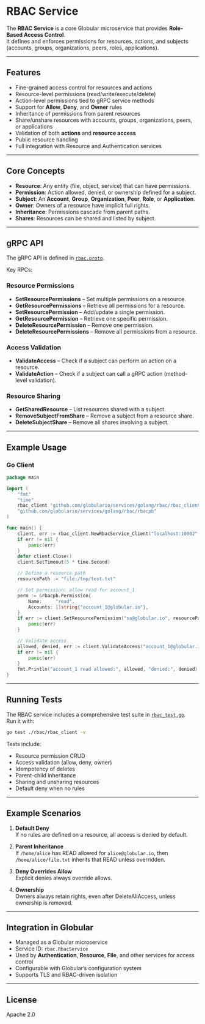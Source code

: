 # RBAC Service

The **RBAC Service** is a core Globular microservice that provides **Role-Based Access Control**.  
It defines and enforces permissions for resources, actions, and subjects (accounts, groups, organizations, peers, roles, applications).

---

## Features

- Fine-grained access control for resources and actions
- Resource-level permissions (read/write/execute/delete)
- Action-level permissions tied to gRPC service methods
- Support for **Allow**, **Deny**, and **Owner** rules
- Inheritance of permissions from parent resources
- Share/unshare resources with accounts, groups, organizations, peers, or applications
- Validation of both **actions** and **resource access**
- Public resource handling
- Full integration with Resource and Authentication services

---

## Core Concepts

- **Resource**: Any entity (file, object, service) that can have permissions.
- **Permission**: Action allowed, denied, or ownership defined for a subject.
- **Subject**: An **Account**, **Group**, **Organization**, **Peer**, **Role**, or **Application**.
- **Owner**: Owners of a resource have implicit full rights.
- **Inheritance**: Permissions cascade from parent paths.
- **Shares**: Resources can be shared and listed by subject.

---

## gRPC API

The gRPC API is defined in [`rbac.proto`](./rbac.proto).  

Key RPCs:

### Resource Permissions
- **SetResourcePermissions** – Set multiple permissions on a resource.
- **GetResourcePermissions** – Retrieve all permissions for a resource.
- **SetResourcePermission** – Add/update a single permission.
- **GetResourcePermission** – Retrieve one specific permission.
- **DeleteResourcePermission** – Remove one permission.
- **DeleteResourcePermissions** – Remove all permissions from a resource.

### Access Validation
- **ValidateAccess** – Check if a subject can perform an action on a resource.
- **ValidateAction** – Check if a subject can call a gRPC action (method-level validation).

### Resource Sharing
- **GetSharedResource** – List resources shared with a subject.
- **RemoveSubjectFromShare** – Remove a subject from a resource share.
- **DeleteSubjectShare** – Remove all shares involving a subject.

---

## Example Usage

### Go Client

```go
package main

import (
    "fmt"
    "time"
    rbac_client "github.com/globulario/services/golang/rbac/rbac_client"
    "github.com/globulario/services/golang/rbac/rbacpb"
)

func main() {
    client, err := rbac_client.NewRbacService_Client("localhost:10002", "rbac.RbacService")
    if err != nil {
        panic(err)
    }
    defer client.Close()
    client.SetTimeout(5 * time.Second)

    // Define a resource path
    resourcePath := "file:/tmp/test.txt"

    // Set permission: allow read for account_1
    perm := &rbacpb.Permission{
        Name:     "read",
        Accounts: []string{"account_1@globular.io"},
    }
    if err := client.SetResourcePermission("sa@globular.io", resourcePath, "file", perm, rbacpb.PermissionType_ALLOWED); err != nil {
        panic(err)
    }

    // Validate access
    allowed, denied, err := client.ValidateAccess("account_1@globular.io", rbacpb.SubjectType_ACCOUNT, "read", resourcePath)
    if err != nil {
        panic(err)
    }
    fmt.Println("account_1 read allowed:", allowed, "denied:", denied)
}
```

---

## Running Tests

The RBAC service includes a comprehensive test suite in [`rbac_test.go`](./rbac_test.go).  
Run it with:

```bash
go test ./rbac/rbac_client -v
```

Tests include:
- Resource permission CRUD
- Access validation (allow, deny, owner)
- Idempotency of deletes
- Parent-child inheritance
- Sharing and unsharing resources
- Default deny when no rules

---

## Example Scenarios

1. **Default Deny**  
   If no rules are defined on a resource, all access is denied by default.

2. **Parent Inheritance**  
   If `/home/alice` has READ allowed for `alice@globular.io`, then `/home/alice/file.txt` inherits that READ unless overridden.

3. **Deny Overrides Allow**  
   Explicit denies always override allows.

4. **Ownership**  
   Owners always retain rights, even after DeleteAllAccess, unless ownership is removed.

---

## Integration in Globular

- Managed as a Globular microservice
- Service ID: `rbac.RbacService`
- Used by **Authentication**, **Resource**, **File**, and other services for access control
- Configurable with Globular’s configuration system
- Supports TLS and RBAC-driven isolation

---

## License

Apache 2.0
